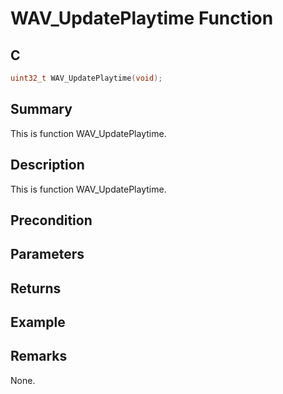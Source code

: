 # WAV_UpdatePlaytime Function

## C

```c
uint32_t WAV_UpdatePlaytime(void);
```

## Summary
This is function WAV_UpdatePlaytime.

## Description
This is function WAV_UpdatePlaytime.

## Precondition

## Parameters

## Returns

## Example

## Remarks
None.
